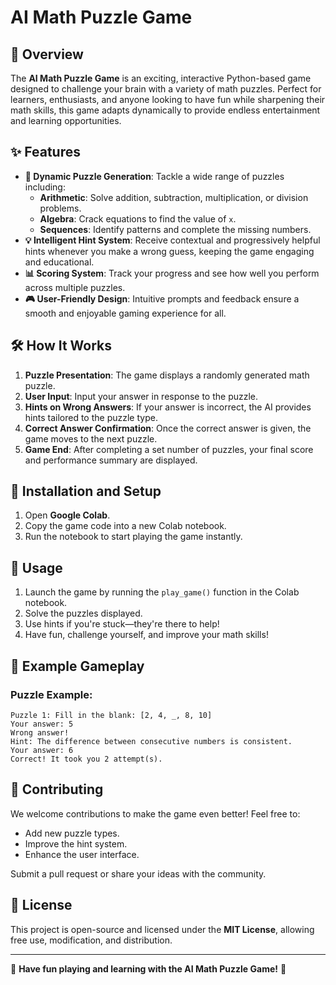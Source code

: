 # AI Math Puzzle Game

## 🌟 Overview
The **AI Math Puzzle Game** is an exciting, interactive Python-based game designed to challenge your brain with a variety of math puzzles. Perfect for learners, enthusiasts, and anyone looking to have fun while sharpening their math skills, this game adapts dynamically to provide endless entertainment and learning opportunities.

## ✨ Features
- **🔢 Dynamic Puzzle Generation**: Tackle a wide range of puzzles including:
  - **Arithmetic**: Solve addition, subtraction, multiplication, or division problems.
  - **Algebra**: Crack equations to find the value of `x`.
  - **Sequences**: Identify patterns and complete the missing numbers.
- **💡 Intelligent Hint System**: Receive contextual and progressively helpful hints whenever you make a wrong guess, keeping the game engaging and educational.
- **📊 Scoring System**: Track your progress and see how well you perform across multiple puzzles.
- **🎮 User-Friendly Design**: Intuitive prompts and feedback ensure a smooth and enjoyable gaming experience for all.

## 🛠️ How It Works
1. **Puzzle Presentation**: The game displays a randomly generated math puzzle.
2. **User Input**: Input your answer in response to the puzzle.
3. **Hints on Wrong Answers**: If your answer is incorrect, the AI provides hints tailored to the puzzle type.
4. **Correct Answer Confirmation**: Once the correct answer is given, the game moves to the next puzzle.
5. **Game End**: After completing a set number of puzzles, your final score and performance summary are displayed.

## 🚀 Installation and Setup
1. Open **Google Colab**.
2. Copy the game code into a new Colab notebook.
3. Run the notebook to start playing the game instantly.

## 🎲 Usage
1. Launch the game by running the `play_game()` function in the Colab notebook.
2. Solve the puzzles displayed.
3. Use hints if you're stuck—they're there to help!
4. Have fun, challenge yourself, and improve your math skills!

## 🧩 Example Gameplay
### Puzzle Example:
```
Puzzle 1: Fill in the blank: [2, 4, _, 8, 10]
Your answer: 5
Wrong answer!
Hint: The difference between consecutive numbers is consistent.
Your answer: 6
Correct! It took you 2 attempt(s).
```

## 🤝 Contributing
We welcome contributions to make the game even better! Feel free to:
- Add new puzzle types.
- Improve the hint system.
- Enhance the user interface.

Submit a pull request or share your ideas with the community.

## 📜 License
This project is open-source and licensed under the **MIT License**, allowing free use, modification, and distribution.

---
🎉 **Have fun playing and learning with the AI Math Puzzle Game!** 🎉

